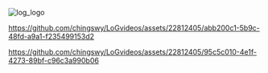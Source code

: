 
![log_logo](https://github.com/chingswy/LoGvideos/assets/22812405/8aa064bb-ac2e-433c-a9e3-c9d1e923aa58)



https://github.com/chingswy/LoGvideos/assets/22812405/abb200c1-5b9c-48fd-a9a1-f235499153d2



https://github.com/chingswy/LoGvideos/assets/22812405/95c5c010-4e1f-4273-89bf-c96c3a990b06

